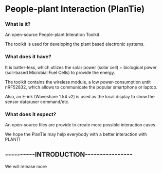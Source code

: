 # People-plant Interaction (PlanTie)

### What is it?
An open-source People-plant Interation Toolkit.

The toolkit is used for developing the plant based electronic systems.

### What does it have?
It is batter-less, which utlizes the solar power (solar cell) + biological power (soil-based Microbial Fuel Cells) to provide the energy.

The toolkit contains the wireless module, a low power-consumption untit nRF52832, which allows to communicate the popular smartphone or laptop.

Also, an E-ink (Waveshare 1.54 v2) is used as the local display to show the sensor data/user command/etc.

### What does it expect?
An open-source files are provide to create more possible interaction cases.

We hope the PlanTie may help everybody with a better interaction with PLANT!

## ----------INTRODUCTION----------------
We will release more
